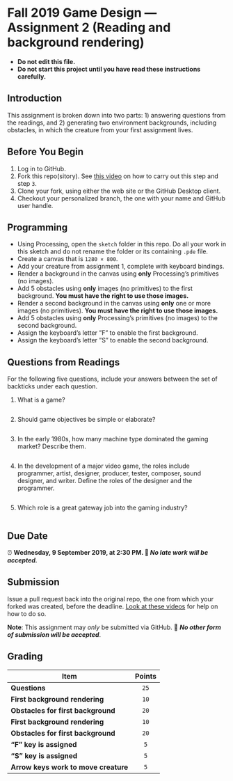 # Fall 2019 Game Design — Assignment 2 (Reading and background rendering)

* **Do not edit this file.**  
* **Do not start this project until you have read these instructions carefully.**

## Introduction
This assignment is broken down into two parts: 1) answering questions from the readings, and 2) generating two environment backgrounds, including obstacles, in which the creature from your first assignment lives.

## Before You Begin
1. Log in to GitHub.
2. Fork this repo(sitory). See [this video](http://code-warrior.github.io/tutorials/git/github/forking-and-cloning-at-the-github-web-site/) on how to carry out this step and step `3`.
3. Clone your fork, using either the web site or the GitHub Desktop client.
4. Checkout your personalized branch, the one with your name and GitHub user handle.

## Programming
* Using Processing, open the `sketch` folder in this repo. Do all your work in this sketch and do not rename the folder or its containing `.pde` file.
* Create a canvas that is `1280 × 800`.
* Add your creature from assignment 1, complete with keyboard bindings.
* Render a background in the canvas using **only** Processing’s primitives (no images).
* Add 5 obstacles using **only** images (no primitives) to the first background. **You must have the right to use those images.**
* Render a second background in the canvas using **only** one or more images (no primitives). **You must have the right to use those images.**
* Add 5 obstacles using **only** Processing’s primitives (no images) to the second background.
* Assign the keyboard’s letter ”F” to enable the first background.
* Assign the keyboard’s letter ”S” to enable the second background.

## Questions from Readings
For the following five questions, include your answers between the set of backticks under each question.

1. What is a game?
```
```
2. Should game objectives be simple or elaborate?
```
```
3. In the early 1980s, how many machine type dominated the gaming market? Describe them.
```
```
4. In the development of a major video game, the roles include programmer, artist, designer, producer, tester, composer, sound designer, and writer. Define the roles of the designer and the programmer.
```
```
5. Which role is a great gateway job into the gaming industry?
```
```

## Due Date
⏰ **Wednesday, 9 September 2019, at 2:30 PM. 🚫 _No late work will be accepted._**

## Submission
Issue a pull request back into the original repo, the one from which your forked was created, before the deadline. [Look at these videos](http://code-warrior.github.io/tutorials/git/github/) for help on how to do so.

**Note**: This assignment may *only* be submitted via GitHub. 🚫 **_No other form of submission will be accepted_**.

## Grading
| Item                                 | Points |
|--------------------------------------|:------:|
| **Questions**                        | `25`   |
| **First background rendering**       | `10`   |
| **Obstacles for first background**   | `20`   |
| **First background rendering**       | `10`   |
| **Obstacles for first background**   | `20`   |
| **“F” key is assigned**              | `5`    |
| **“S” key is assigned**              | `5`    |
| **Arrow keys work to move creature** | `5`    |
